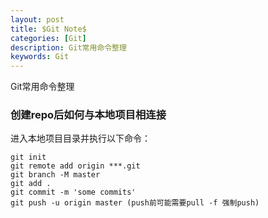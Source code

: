 ```yaml
---
layout: post
title: $Git Note$
categories: [Git]
description: Git常用命令整理
keywords: Git
---
```

Git常用命令整理

<!-- ======= -->
### 创建repo后如何与本地项目相连接

进入本地项目目录并执行以下命令：
```
git init
git remote add origin ***.git
git branch -M master
git add .
git commit -m 'some commits'
git push -u origin master (push前可能需要pull -f 强制push)
```